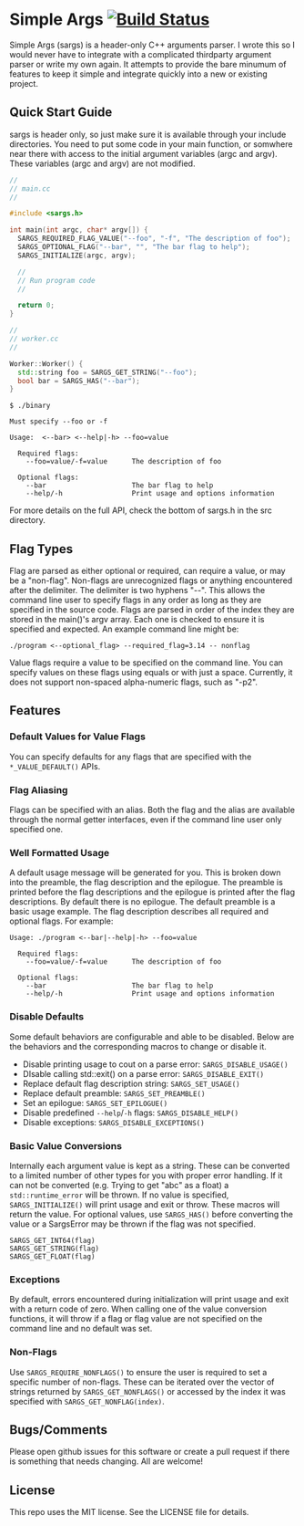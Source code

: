 # Simple Args [![Build Status](https://travis-ci.org/drali/sargs.svg?branch=master)](https://travis-ci.org/drali/sargs)

Simple Args (sargs) is a header-only C++ arguments parser. I wrote this so I would never have to integrate with a complicated thirdparty argument parser or write my own again. It attempts to provide the bare minumum of features to keep it simple and integrate quickly into a new or existing project.

## Quick Start Guide

sargs is header only, so just make sure it is available through your include directories. You need to put some code in your main function, or somwhere near there with access to the initial argument variables (argc and argv). These variables (argc and argv) are not modified.

```cpp
//
// main.cc
//

#include <sargs.h>

int main(int argc, char* argv[]) {
  SARGS_REQUIRED_FLAG_VALUE("--foo", "-f", "The description of foo");
  SARGS_OPTIONAL_FLAG("--bar", "", "The bar flag to help");
  SARGS_INITIALIZE(argc, argv);

  //
  // Run program code
  //

  return 0;
}
```

```cpp
//
// worker.cc
//

Worker::Worker() {
  std::string foo = SARGS_GET_STRING("--foo");
  bool bar = SARGS_HAS("--bar");
}
```

```
$ ./binary

Must specify --foo or -f

Usage:  <--bar> <--help|-h> --foo=value

  Required flags:
    --foo=value/-f=value      The description of foo

  Optional flags:
    --bar                     The bar flag to help
    --help/-h                 Print usage and options information
```

For more details on the full API, check the bottom of sargs.h in the src directory.

## Flag Types

Flag are parsed as either optional or required, can require a value, or may be a "non-flag". Non-flags are unrecognized flags or anything encountered after the delimiter. The delimiter is two hyphens "--". This allows the command line user to specify flags in any order as long as they are specified in the source code. Flags are parsed in order of the index they are stored in the main()'s argv array. Each one is checked to ensure it is specified and expected. An example command line might be:

```./program <--optional_flag> --required_flag=3.14 -- nonflag```

Value flags require a value to be specified on the command line. You can specify values on these flags using equals or with just a space. Currently, it does not support non-spaced alpha-numeric flags, such as "-p2".

## Features

### Default Values for Value Flags

You can specify defaults for any flags that are specified with the ```*_VALUE_DEFAULT()``` APIs.

### Flag Aliasing

Flags can be specified with an alias. Both the flag and the alias are available through the normal getter interfaces, even if the command line user only specified one.

### Well Formatted Usage

A default usage message will be generated for you. This is broken down into the preamble, the flag description and the epilogue. The preamble is printed before the flag descriptions and the epilogue is printed after the flag descriptions. By default there is no epilogue. The default preamble is a basic usage example. The flag description describes all required and optional flags. For example:

```
Usage: ./program <--bar|--help|-h> --foo=value

  Required flags:
    --foo=value/-f=value      The description of foo

  Optional flags:
    --bar                     The bar flag to help
    --help/-h                 Print usage and options information
```

### Disable Defaults

Some default behaviors are configurable and able to be disabled. Below are the behaviors and the corresponding macros to change or disable it.

- Disable printing usage to cout on a parse error: ```SARGS_DISABLE_USAGE()```
- DIsable calling std::exit() on a parse error: ```SARGS_DISABLE_EXIT()```
- Replace default flag description string: ```SARGS_SET_USAGE()```
- Replace default preamble: ```SARGS_SET_PREAMBLE()```
- Set an epilogue: ```SARGS_SET_EPILOGUE()```
- Disable predefined ```--help```/```-h``` flags: ```SARGS_DISABLE_HELP()```
- Disable exceptions: ```SARGS_DISABLE_EXCEPTIONS()```

### Basic Value Conversions

Internally each argument value is kept as a string. These can be converted to a limited number of other types for you with proper error handling. If it can not be converted (e.g. Trying to get "abc" as a float) a ```std::runtime_error``` will be thrown. If no value is specified, ```SARGS_INITIALIZE()``` will print usage and exit or throw. These macros will return the value. For optional values, use ```SARGS_HAS()``` before converting the value or a SargsError may be thrown if the flag was not specified.

```
SARGS_GET_INT64(flag)
SARGS_GET_STRING(flag)
SARGS_GET_FLOAT(flag)
```

### Exceptions

By default, errors encountered during initialization will print usage and exit with a return code of zero. When calling one of the value conversion functions, it will throw if a flag or flag value are not specified on the command line and no default was set.

### Non-Flags

Use ```SARGS_REQUIRE_NONFLAGS()``` to ensure the user is required to set a specific number of non-flags. These can be iterated over the vector of strings returned by ```SARGS_GET_NONFLAGS()``` or accessed by the index it was specified with ```SARGS_GET_NONFLAG(index)```.

## Bugs/Comments

Please open github issues for this software or create a pull request if there is something that needs changing. All are welcome!

## License

This repo uses the MIT license. See the LICENSE file for details.
